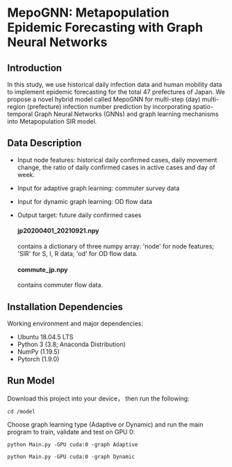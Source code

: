 # MepoGNN: Metapopulation Epidemic Forecasting with Graph Neural Networks

## Introduction
In this study, we use historical daily infection data and human mobility data to implement epidemic forecasting for the total 47 prefectures of Japan. 
We propose a novel hybrid model called MepoGNN for multi-step (day) multi-region (prefecture) infection number prediction by incorporating spatio-temporal Graph Neural Networks (GNNs) and graph learning mechanisms into Metapopulation SIR model.

## Data Description
* Input node features: historical daily confirmed cases, daily movement change, the ratio of daily confirmed cases in active cases and day of week. 
* Input for adaptive graph learning: commuter survey data
* Input for dynamic graph learning: OD flow data
* Output target: future daily confirmed cases

  #### jp20200401_20210921.npy 
  contains a dictionary of three numpy array: 'node' for node features; 'SIR' for S, I, R data; 'od' for OD flow data.
  #### commute_jp.npy 
  contains commuter flow data. 


## Installation Dependencies
Working environment and major dependencies:
* Ubuntu 18.04.5 LTS
* Python 3 (3.8; Anaconda Distribution)
* NumPy (1.19.5)
* Pytorch (1.9.0)

## Run Model

Download this project into your device， then run the following:

``
cd /model
``


Choose graph learning type (Adaptive or Dynamic) and run the main program to train, validate and test on GPU 0:

``
python Main.py -GPU cuda:0 -graph Adaptive
``

``
python Main.py -GPU cuda:0 -graph Dynamic
``
